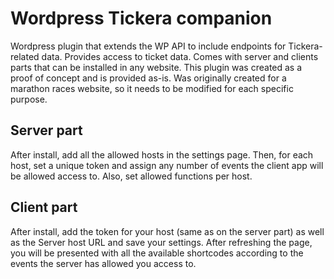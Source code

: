 # Wordpress Tickera companion
Wordpress plugin that extends the WP API to include endpoints for Tickera-related data. Provides access to ticket data. Comes with server and clients parts that can be installed in any website.
This plugin was created as a proof of concept and is provided as-is. Was originally created for a marathon races website, so it needs to be modified for each specific purpose.

## Server part
After install, add all the allowed hosts in the settings page. Then, for each host, set a unique token and assign any number of events the client app will be allowed access to. Also, set allowed functions per host.

## Client part
After install, add the token for your host (same as on the server part) as well as the Server host URL and save your settings. After refreshing the page, you will be presented with all the available shortcodes according to the events the server has allowed you access to.
